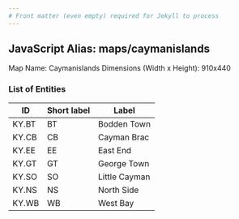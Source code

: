 ```yaml
---
# Front matter (even empty) required for Jekyll to process
---
```


## JavaScript Alias: maps/caymanislands

Map Name: Caymanislands
Dimensions (Width x Height): 910x440





### List of Entities

ID | Short label | Label
---|---|---|
KY.BT|BT|Bodden Town
KY.CB|CB|Cayman Brac
KY.EE|EE|East End
KY.GT|GT|George Town
KY.SO|SO|Little Cayman
KY.NS|NS|North Side
KY.WB|WB|West Bay

